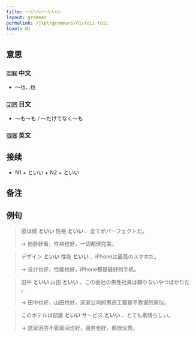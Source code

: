 ```yaml
---
title: 〜といい〜といい
layout: grammar
permalink: /jlpt/grammars/n1/toii-toii
level: N1
---
```


## 意思

### 🇨🇳 中文

- 〜也...也

### 🇯🇵 日文

- 〜も〜も / 〜だけでなく〜も

### 🇬🇧 英文


## 接续

- N1 + といい + N2 + といい

## 备注


## 例句

> 彼は顔 **といい** 性格 **といい** 、全てがパーフェクトだ。
>
> → 他脸好看，性格也好，一切都很完美。

> デザイン **といい** 性能 **といい** 、iPhoneは最高のスマホだ。
>
> → 设计也好，性能也好，iPhone都是最好的手机。

> 田中 **といい** 山田 **といい** 、この会社の男性社員は頼りないやつばかりだ 。
>
> → 田中也好，山田也好，这家公司的男员工都是不靠谱的家伙。

> このホテルは部屋 **といい** サービス **といい** 、とても素晴らしい。
>
> → 这家酒店不管房间也好，服务也好，都很优秀。

